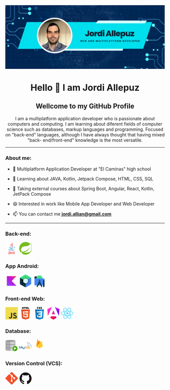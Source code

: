 <div  id="header" align="center">
    <img src="https://github.com/Jordi-Allepuz/Jordi-Allepuz/blob/main/gitprofile.png" title="encabezado" alt="encabezado"/>
    <h1 align="center">Hello &#128075 I am Jordi Allepuz</h1>
    <h2 align="center">Wellcome to my GitHub Profile</h2>
    <p align="center" >
        I am a multiplatform application developer who is passionate about computers and computing. I am learning about diferent fields of computer         science such as databases, markup languages and programming. Focused on "back-end" languages, although I have always thought that having mixed "back-         end/front-end" knowledge is the most versatile.  
    </p>
</div>


---
### About me:
- 🥇 Multiplatform Application Developer at "El Caminas" high school 

- 🌱 Learning about JAVA, Kotlin, Jetpack Compose, HTML, CSS, SQL

- 💪 Taking external courses about Spring Boot, Angular, React, Kotlin, JetPack Compose

- 😄 Interested in work like Mobile App Developer and Web Developer

- 📫 You can contact me **jordi.alljan@gmail.com**

---
<div align="left">
    <h3>Back-end:</h3>
    <div>
        <img src="https://github.com/devicons/devicon/blob/master/icons/java/java-original-wordmark.svg" title="java" alt="java" width="40" height="40"/>
        <img src="https://github.com/devicons/devicon/blob/master/icons/spring/spring-original.svg" title="springboot" alt="springboot" width="40" height="40"/>
    </div>
    <h3>App Android:</h3>
    <div>
        <img src="https://github.com/devicons/devicon/blob/master/icons/kotlin/kotlin-original.svg" title="kotlin" alt="kotlin" width="40" height="40"/>
        <img src="https://github.com/devicons/devicon/blob/master/icons/jetpackcompose/jetpackcompose-original.svg" title="kotlin" alt="jetpack" width="40" height="40"/>
        <img src="https://github.com/devicons/devicon/blob/master/icons/androidstudio/androidstudio-original.svg" title="androidstudio" alt="androidstudio" width="40" height="40"/>
    </div>
    <h3>Front-end  Web:</h3>
    <div>
        <img src="https://github.com/devicons/devicon/blob/master/icons/javascript/javascript-original.svg" title="javascript" alt="javascript" width="40" height="40"/>
        <img src="https://github.com/devicons/devicon/blob/master/icons/html5/html5-original-wordmark.svg" title="html5" alt="html5" width="40" height="40"/>
        <img src="https://github.com/devicons/devicon/blob/master/icons/css3/css3-original-wordmark.svg" title="css3" alt="css3" width="40" height="40"/>
        <img src="https://github.com/devicons/devicon/blob/master/icons/angular/angular-original.svg" title="angular" alt="angular" width="40" height="40"/>
        <img src="https://github.com/devicons/devicon/blob/master/icons/react/react-original.svg" title="react" alt="react" width="40" height="40"/>
    </div>
    <h3>Database:</h3>
    <div>
        <img src="https://github.com/devicons/devicon/blob/master/icons/sqldeveloper/sqldeveloper-original.svg" title="sql" alt="sql" width="40" height="40"/>
        <img src="https://github.com/devicons/devicon/blob/master/icons/mysql/mysql-original-wordmark.svg" title="mysql" alt="mysql" width="40" height="40"/>
        <img src="https://github.com/devicons/devicon/blob/master/icons/firebase/firebase-original-wordmark.svg" title="firebase" alt="firebase" width="40" height="40"/>
    </div>
    <h3>Version Control (VCS):</h3>
    <div>
        <img src="https://github.com/devicons/devicon/blob/master/icons/git/git-original.svg" title="git" alt="git" width="40" height="40"/>
        <img src="https://github.com/devicons/devicon/blob/master/icons/github/github-original.svg" title="github" alt="springboot" width="40" height="40"/>
    <div>
</div>


